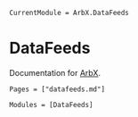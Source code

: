 ```@meta
CurrentModule = ArbX.DataFeeds
```

# DataFeeds

Documentation for [ArbX](https://github.com/antematter/arbx/tree/master/graph/ArbX).

```@index
Pages = ["datafeeds.md"]
```

```@autodocs
Modules = [DataFeeds]
```
